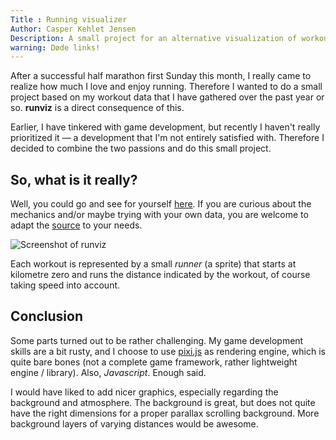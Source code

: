 ```yaml
---
Title : Running visualizer
Author: Casper Kehlet Jensen
Description: A small project for an alternative visualization of workouts (running)
warning: Døde links!
---
```


After a successful half marathon first Sunday this month, I really came to
realize how much I love and enjoy running. Therefore I wanted to do a small
project based on my workout data that I have gathered over the past year or so.
__runviz__ is a direct consequence of this.

Earlier, I have tinkered with game development, but recently I haven't really
prioritized it &mdash; a development that I'm not entirely satisfied with.
Therefore I decided to combine the two passions and do this small project.

## So, what is it really?
Well, you could go and see for yourself [here](/runviz).
If you are curious about the mechanics and/or maybe trying with your own data,
you are welcome to adapt the [source](https://github.com/SneManden/runviz) to
your needs.

![Screenshot of runviz](/static/img/blogimages/runviz-screenshot.png)

Each workout is represented by a small *runner* (a sprite) that starts at
kilometre zero and runs the distance indicated by the workout, of course
taking speed into account.

## Conclusion
Some parts turned out to be rather challenging. My game development skills are
a bit rusty, and I choose to use [pixi.js](https://github.com/pixijs/pixi.js)
as rendering engine, which is quite bare bones (not a complete game framework,
rather lightweight engine / library).
Also, *Javascript*. Enough said.

I would have liked to add nicer graphics, especially regarding the background
and atmosphere. The background is great, but does not quite have the right
dimensions for a proper parallax scrolling background. More background layers
of varying distances would be awesome.